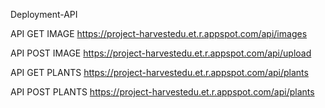 Deployment-API

API GET IMAGE https://project-harvestedu.et.r.appspot.com/api/images 

API POST IMAGE https://project-harvestedu.et.r.appspot.com/api/upload 

API GET PLANTS https://project-harvestedu.et.r.appspot.com/api/plants 

API POST PLANTS https://project-harvestedu.et.r.appspot.com/api/plants
   
